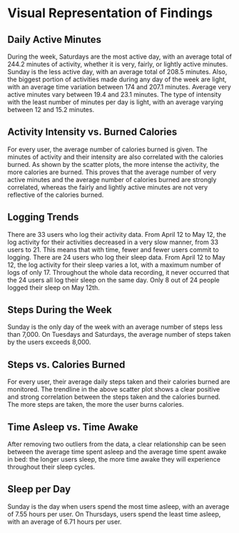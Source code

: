 # **Visual Representation of Findings**

## **Daily Active Minutes**



During the week, Saturdays are the most active day, with an average total of 244.2 minutes of activity, whether it is very, fairly, or lightly active minutes.
Sunday is the less active day, with an average total of 208.5 minutes. Also, the biggest portion of activities made during any day of the week are light, with an average time variation between 174 and 207.1 minutes.
Average very active minutes vary between 19.4 and 23.1 minutes. The type of intensity with the least number of minutes per day is light, with an average varying between 12 and 15.2 minutes.


## **Activity Intensity vs. Burned Calories**


For every user, the average number of calories burned is given. The minutes of activity and their intensity are also correlated with the calories burned. As shown by the scatter plots, the more intense the activity, 
the more calories are burned. This proves that the average number of very active minutes and the average number of calories burned are strongly correlated, whereas the fairly and lightly active minutes are not very reflective
of the calories burned.


## **Logging Trends**


There are 33 users who log their activity data. From April 12 to May 12, the log activity for their activities decreased in a very slow manner, from 33 users to 21. This means that with time, fewer and fewer users commit to logging.
There are 24 users who log their sleep data. From April 12 to May 12, the log activity for their sleep varies a lot, with a maximum number of logs of only 17. Throughout the whole data recording, it never occurred that the 
24 users all log their sleep on the same day. Only 8 out of 24 people logged their sleep on May 12th.


## **Steps During the Week**


Sunday is the only day of the week with an average number of steps less than 7,000. On Tuesdays and Saturdays, the average number of steps taken by the users exceeds 8,000.


## **Steps vs. Calories Burned**

For every user, their average daily steps taken and their calories burned are monitored. The trendline in the above scatter plot shows a clear positive and strong correlation between the steps taken and 
the calories burned. The more steps are taken, the more the user burns calories.


## **Time Asleep vs. Time Awake**

After removing two outliers from the data, a clear relationship can be seen between the average time spent asleep and the average time spent awake in bed: the longer users sleep, the more time awake they will experience 
throughout their sleep cycles.


## **Sleep per Day**

Sunday is the day when users spend the most time asleep, with an average of 7.55 hours per user. On Thursdays, users spend the least time asleep, with an average of 6.71 hours per user.







